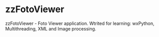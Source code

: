 # zzFotoViewer
zzFotoViewer - Foto Viewer application. Wtrited for learning: wxPython, Multithreading, XML and Image processing.
